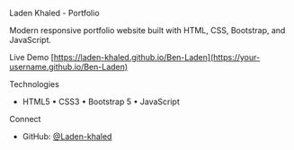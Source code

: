  Laden Khaled - Portfolio

 Modern responsive portfolio website built with HTML, CSS, Bootstrap, and JavaScript.

 Live Demo
[https://laden-khaled.github.io/Ben-Laden](https://your-username.github.io/Ben-Laden)

Technologies
- HTML5 • CSS3 • Bootstrap 5 • JavaScript

 Connect
- GitHub: [@Laden-khaled](https://github.com/Laden-khaled)
  

